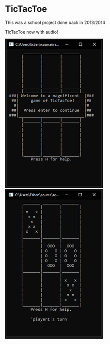 # TicTacToe
This was a school project done back in 2013/2014

TicTacToe now with audio!

![Tic](screenshots/1.PNG)
![Tac](screenshots/2.PNG)
